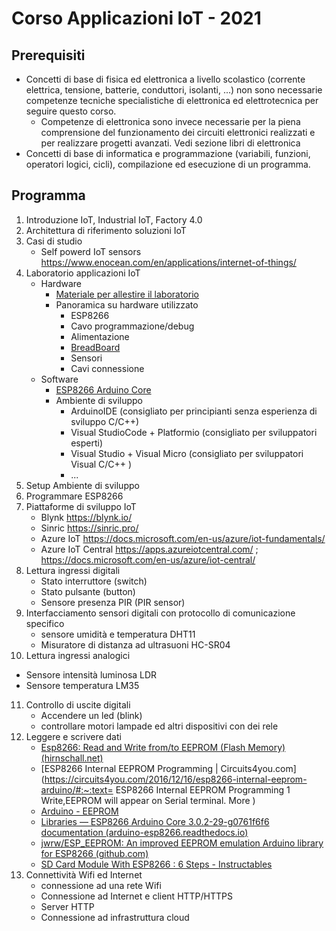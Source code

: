 # Corso Applicazioni IoT - 2021



## Prerequisiti

- Concetti di base di fisica ed elettronica a livello scolastico (corrente elettrica, tensione, batterie, conduttori, isolanti, ...) non sono necessarie competenze tecniche specialistiche di elettronica ed elettrotecnica per seguire questo corso.
  - Competenze di elettronica sono invece necessarie per la piena comprensione del funzionamento dei circuiti elettronici realizzati e per realizzare progetti avanzati.  Vedi sezione libri di elettronica
- Concetti di base di informatica e  programmazione (variabili, funzioni, operatori logici, cicli), compilazione ed esecuzione di un programma. 

## Programma

1. Introduzione IoT, Industrial IoT, Factory 4.0
2. Architettura di riferimento soluzioni IoT
3. Casi di studio
   - Self powerd IoT sensors https://www.enocean.com/en/applications/internet-of-things/ 
4. Laboratorio applicazioni IoT
   - Hardware
     - [Materiale per allestire il laboratorio](lab-bill-of-materials.md)
     - Panoramica su hardware utilizzato
       - ESP8266
       - Cavo programmazione/debug
       - Alimentazione
       - [BreadBoard](bread-board.md)
       - Sensori
       - Cavi connessione
   - Software
     - [ESP8266 Arduino Core](https://arduino-esp8266.readthedocs.io/en/3.0.2/index.html)
     - Ambiente di sviluppo
       - ArduinoIDE  (consigliato per principianti senza esperienza di sviluppo C/C++)
       - Visual StudioCode + Platformio (consigliato per sviluppatori esperti)
       - Visual Studio + Visual Micro (consigliato per sviluppatori Visual C/C++ )
       - ... 
5. Setup Ambiente di sviluppo
6. Programmare ESP8266
7. Piattaforme di sviluppo IoT
   - Blynk https://blynk.io/
   - Sinric https://sinric.pro/
   - Azure IoT https://docs.microsoft.com/en-us/azure/iot-fundamentals/
   - Azure IoT Central https://apps.azureiotcentral.com/ ; https://docs.microsoft.com/en-us/azure/iot-central/
8. Lettura ingressi digitali
   - Stato interruttore (switch)
   - Stato pulsante (button)
   - Sensore presenza PIR (PIR sensor)
9. Interfacciamento sensori digitali con protocollo di comunicazione specifico
   - sensore umidità e temperatura DHT11
   - Misuratore di distanza ad ultrasuoni HC-SR04
10. Lettura ingressi analogici
   - Sensore intensità luminosa LDR
   - Sensore temperatura LM35
11. Controllo di uscite digitali
    - Accendere un led (blink)
    - controllare motori lampade ed altri dispositivi con dei rele
12. Leggere e scrivere dati 
    - [Esp8266: Read and Write from/to EEPROM (Flash Memory) (hirnschall.net)](https://blog.hirnschall.net/esp8266-eeprom/) 
    - [ESP8266 Internal EEPROM Programming | Circuits4you.com](https://circuits4you.com/2016/12/16/esp8266-internal-eeprom-arduino/#:~:text= ESP8266 Internal EEPROM Programming  1 Write,EEPROM will appear on Serial terminal. More )
    - [Arduino - EEPROM](https://www.arduino.cc/en/Reference/EEPROM)
    - [Libraries — ESP8266 Arduino Core 3.0.2-29-g0761f6f6 documentation (arduino-esp8266.readthedocs.io)](https://arduino-esp8266.readthedocs.io/en/latest/libraries.html#eeprom)
    - [jwrw/ESP_EEPROM: An improved EEPROM emulation Arduino library for ESP8266 (github.com)](https://github.com/jwrw/ESP_EEPROM) 
    - [SD Card Module With ESP8266 : 6 Steps - Instructables](https://www.instructables.com/SD-Card-Module-With-ESP8266/)
13. Connettività Wifi ed Internet
    - connessione ad una rete Wifi
    - Connessione ad Internet e client HTTP/HTTPS
    - Server HTTP
    - Connessione ad infrastruttura cloud   
